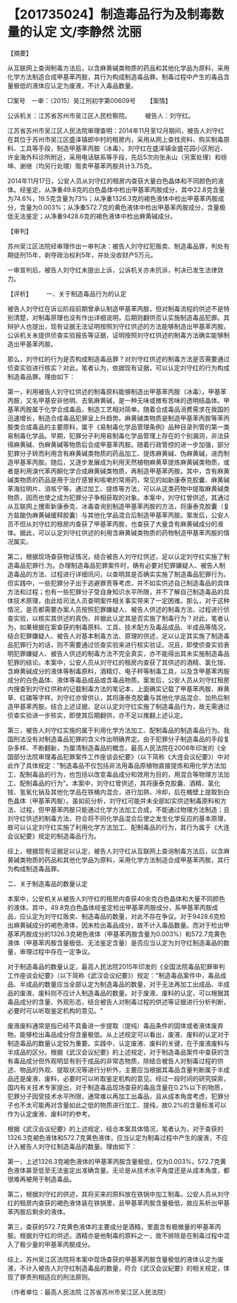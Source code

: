 # 【201735024】制造毒品行为及制毒数量的认定 文/李静然 沈丽

【摘要】

从互联网上查询制毒方法后，以含麻黄碱类物质的药品和其他化学品为原料，采用化学方法制造合成甲基苯丙胺，其行为构成制造毒品罪。制毒过程中产生的毒品含量极低的液体应认定为废液，不计入毒品数量。

□案号　一审：（2015）吴江刑初字第00609号 　　【案情】

公诉机关：江苏省苏州市吴江区人民检察院。 　　被告人：刘守红。

江苏省苏州市吴江区人民法院审理查明：2014年11月至12月期间，被告人刘守红在其位于苏州市吴江区盛泽镇郎中村的租房内，采用从网上查找资料、购买制毒原料、工具等手段，制造甲基苯丙胺（冰毒）。刘守红在盛泽镇金盛花园小区附近、许金海外科诊所附近，采用电话联系等手段，先后5次向张永山（另案处理）和徐坤、谢继（均另行处理）贩卖甲基苯丙胺共计3.75克。

2014年11月17日，公安人员从刘守红的租房内查获大量白色晶体和不同颜色的液体。经鉴定，从净重49.8克的白色晶体中检出甲基苯丙胺成分，其中22.8克含量为74.6%，19.5克含量为73%；从净重1326.3克的褐色液体中检出甲基苯丙胺成分，含量为0.003%；从净重572.7克的黄色液体中检出甲基苯丙胺成分，含量极低无法鉴定；从净重9428.6克的褐色液体中检出麻黄碱成分。

【审判】

苏州吴江区法院经审理作出一审判决：被告人刘守红犯贩卖、制造毒品罪，判处有期徒刑15年，剥夺政治权利5年，并处没收财产5万元。

一审宣判后，被告人刘守红未提出上诉，公诉机关亦未抗诉，判决已发生法律效力。

【评析】 　　一、关于制造毒品行为的认定

被告人刘守红在诉讼阶段前期曾承认制造甲基苯丙胺，但对制毒流程的供述不是特别清楚，对制毒原理也没有作出详细说明，后期则翻供否认实施制造毒品犯罪。其辩护人也提出，现有证据无法证明按照刘守红供述的方法能够制造出甲基苯丙胺。公诉机关未提供侦查实验报告等证据，证明按照刘守红供述的制毒方法确实能够制造出甲基苯丙胺。

那么，刘守红的行为是否构成制造毒品罪？对刘守红供述的制毒方法是否需要通过侦查实验进行核实？对此，笔者认为，依据现有证据，可以认定刘守红的行为构成制造毒品罪。理由如下：

第一，利用被告人刘守红供述的制毒原料能够制造出甲基苯丙胺（冰毒）。甲基苯丙胺，又名甲基安非他明、去氧麻黄碱，是一种无味或微有苦味的透明结晶体。甲基苯丙胺属于化学合成毒品，制造工艺相对简单。随着合成毒品消费需求在我国的迅速增长，制造合成毒品犯罪呈上升趋势。麻黄碱类物质是制造甲基苯丙胺等苯丙胺类合成毒品的主要原料，属于《易制毒化学品管理条例》品种目录列管的第一类易制毒化学品。早期，犯罪分子利用易制毒化学品管理上存在的个别漏洞，非法获得麻黄碱、伪麻黄碱等物质后合成甲基苯丙胺。随着行政管控的进一步加强，部分犯罪分子转而利用含有麻黄碱类物质的药品加工、提炼麻黄碱、伪麻黄碱，进而制造甲基苯丙胺。随后，又逐步发展成为利用天然植物麻黄草提炼麻黄碱类物质，或者是利用溴代苯丙酮化学合成麻黄碱类物质，再制造甲基苯丙胺。其中，含有麻黄碱类物质的药品是用于治疗感冒和咳嗽的常用药，常见的如新康泰克胶囊、麻黄碱苯海拉明片、消咳宁等。通过加工、提炼等方法，可以从这类药物中提取麻黄碱类物质，因而也使之成为犯罪分子争相获取的对象。本案中，刘守红曾供述，其通过从互联网上捜索新康泰克、冰毒查询到制造甲基苯丙胺的方法，将康泰克胶囊（复方盐酸伪麻黄碱缓释胶囊）与其他化学品混合后制造甲基苯丙胺。案发后，公安人员不但从刘守红的租房内查获了甲基苯丙胺，也查获了大量含有麻黄碱成分的液体。据此，可以认定刘守红供述的利用含麻黄碱类物质的药物制造甲基苯丙胺的情况属实。

第二，根据现场查获物证情况，结合被告人刘守红供述，足以认定刘守红实施了制造毒品犯罪行.为。办理制造毒品犯罪案件时，确有必要对犯罪嫌疑人、被告人制造毒品的方法、过程进行详细讯问，以查明其是否确实实施了制造毒品犯罪行为。但实践中，一些犯罪分子出于逃避罪责等考虑，并不如实供述自己制造毒品的具体方法和过程；也有一些犯罪分子受自身知识水平所限，并不了解自己制造毒品的具体技术原理，由此给司法人员查明案件相关事实带来了一定困难。那么，对于这种情况，是否都需要办案人员按照犯罪嫌疑人、被告人供述的制毒方法、过程进行侦查实验，以核实其供述的真伪，并据此认定其是否实施了制毒行为？对此，笔者认为，如果根据在案查获的制毒原料、工具、技术配方及毒品成品、半成品等情况，结合犯罪嫌疑人、被告人对基本制毒方法、原理的供述，足以认定其实施了制造毒品犯罪行为的话，则不需要通过侦查实验来进行核实验证。况且，即使侦查实验表明犯罪嫌疑人、被告人供述的制毒方法不完全真实，亦不能得出其未实施制造毒品犯罪的结论。本案中，公安人员从刘守红的租房内查获了其供述的酒精、氯化铵、含麻黄碱成分的液体等制毒原料，酒精灯、电子秤等制毒工具，以及含甲基苯丙胺成分的白色晶体、液体等毒品成品或含毒品物质。案发后，公安人员从刘守红租房内搜查到刘守红供称的记载制毒方法的笔记本，上面确实记载了甲基苯丙胺、麻黄草、红磷等字样。刘守红亦曾供认，其将康泰克胶囊与其他化学品混合、加热后制造甲基苯丙胺。结合上述证据，足以认定刘守红实施了制造毒品行为，故无需通过侦查实验进一步核实，即使其后期翻供，亦不足以推翻上述认定。

第三，被告人刘守红实施的属于利用化学方法加工、配制毒品的制造毒品行为。我国刑法没有对制造毒品犯罪的含义作出明确界定。由于犯罪分子制造毒品的手段复杂多样、不断翻新，为厘清制造毒品的概念，最高人民法院在2008年印发的《全国部分法院审理毒品犯罪案件工作座谈会纪要》（以下简称《大连会议纪要》）中对此作了具体规定："制造毒品不仅包括非法用毒品原植物直接提炼和用化学方法加工、配制毒品的行为，也包括以改变毒品成分和效用为目的，用混合等物理方法加工、配制毒品的行为"。本案中，刘守红曾供述，其将康泰克胶囊、酒精、氯化铵、氢氧化钠及其他化学品在铁桶内混合，进行加熟、冷却，后在桶壁上提取到白色晶体（甲基苯丙胺）。虽如前分析，刘守红可能并未全部如实供述制毒原料和方法、过程，但甲基苯丙胺只能通过化学方法加工合成，不能通过物理方法制造；且刘守红供述的制毒方法，符合将不同化学品混合后使之发生化学反应的基本原理，故可以认定刘守红实施了利用化学方法加工、配制毒品的行为，其行为属于《大连会议紀要》规定的制造毒品行为。

综上，根据现有证据足以认定，被告人刘守红从互联网上查询制毒方法后，以含麻黄碱类物质的药品和其他化学品为原料，采用化学方法制造合成甲基苯丙胺，其行为构成制造毒品罪。

二、关于制造毒品的数量认定

本案中，公安机关从被告人刘守红的租房内查获40余克白色晶体和大量不同颜色的液体。其中，49.8克白色晶体经鉴定检出甲基苯丙胺成分，系甲基苯丙胺成品，应认定为刘守红贩卖、制造毒品的数量，对此不存在争议。对于9428.6克检出麻黄碱成分的褐色液体，因未检出毒品成分，故不计入毒品数量。而对于检出甲基苯丙胺成分的1326.3克褐色液体（甲基苯丙胺含量为0.003%）和572.7克黄色液体（甲基苯丙胺含量极低、无法鉴定含量）是否应当认定为刘守红制造毒品的数量，审理过程中存在一定争议。

对于制造毒品的数量认定，最高人民法院2015年印发的《全国法院毒品犯罪审判工作座谈会纪要》（以下简称《武汉会议纪要》）规定："制造毒品案件中，毒品成品、半成品的数量应当全部认定为制造毒品的数量，对于无法再加工出成品、半成品的废液、废料则不应计入制造毒品的数量。对于废液、废料的认定，可以根据其毒品成分的含量、外观形态，结合被告人对制毒过程的供述等证据进行分析判断，必要时可以听取鉴定机构的意见。"

废液废料通常是指已经不具备进一步提取（提纯）毒品条件的固体或者液体废弃物，能够检出毒品成分但含量极低。从上述规定可以看出，废液、废料的认定对于制造毒品的数量认定较为重要。实践中，认定废液、废料的关键，在于废液废料与半成品的区分。根据《武汉会议纪要》的上述规定，对于制造毒品案件中查获的含有毒品成分但外观明显有别于成品的非常态物质，除结合被告人对制毒过程的供述、物品的外观、提取状况等进行分析外，主要应当根据其毒品含量判断属于半成品还是废液、废料，必要时可以听取鉴定机构的意见。经过一段时间的研究探索，国内有关技术专家提出，对于制造毒品现场查获的毒品含量在0.2%以下的物质，犯罪分子因受技术水平所限，通常难以再加工出毒品，且从成本角度考虑，犯罪分子也不太可能再对含量如此之低的物质进行加工、提纯，故0.2%的含量标准可以作为认定废液、废料时的参考。

根据《武汉会议纪要》的上述规定，结合本案具体情况，笔者认为，对于查获的1326.3克褐色液体和572.7克黄色液体，应当认定为制毒过程中产生的废液，不应计入被告人刘守红制造毒品的数量。理由如下：

第一，上述1326.3克褐色液体的甲基苯丙胺含量极低，仅为0.003%，572.7克黄色液体甚至低至无法鉴定出准确含量。无论是从技术水平角度还是从成本角度，都很难再被用于制造毒品。

第二，根据刘守红的供述，其将买来的原料放在铁锅中加工制毒。公安人员从刘守红的租房内查获的褐色液体装在铁锅里，且甲基苯丙胺含量极低，故应系析出甲基苯丙胺后剩余的液体。

第三，查获的572.7克黄色液体的主要成分是酒精，里面含有极微量的甲基苯丙胺。根据刘守红的供述，酒精亦是他制毒的原料之一，故不排除是在制毒过程中混入了极少量的甲基苯丙胺成分。

综上，苏州吴江区法院将本案中现场查获的甲基苯丙胺含量极低的液体认定为废液，不计入被告人刘守红制造毒品的数量，符合《武汉会议紀要》的相关规定，体现了罪责刑相适应的刑法原则。

（作者单位：最高人民法院 江苏省苏州市吴江区人民法院）